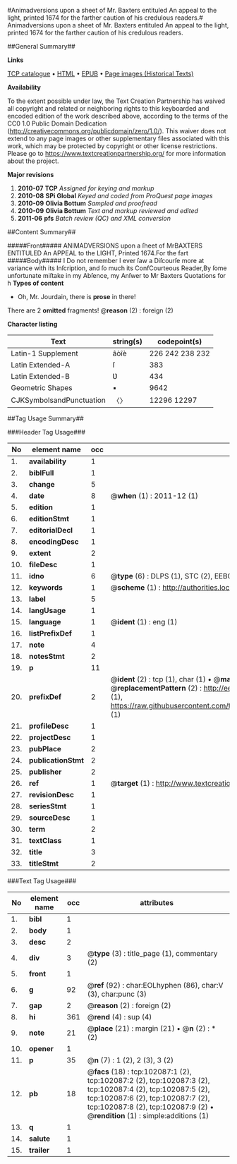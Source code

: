 #Animadversions upon a sheet of Mr. Baxters entituled An appeal to the light, printed 1674 for the farther caution of his credulous readers.#
Animadversions upon a sheet of Mr. Baxters entituled An appeal to the light, printed 1674 for the farther caution of his credulous readers.

##General Summary##

**Links**

[TCP catalogue](http://www.ota.ox.ac.uk/tcp/)  • 
[HTML](http://tei.it.ox.ac.uk/tcp/Texts-HTML/free/A25/A25449.html)  • 
[EPUB](http://tei.it.ox.ac.uk/tcp/Texts-EPUB/free/A25/A25449.epub) • 
[Page images (Historical Texts)](https://historicaltexts.jisc.ac.uk/eebo-13978764e)

**Availability**

To the extent possible under law, the Text Creation Partnership has waived all copyright and related or neighboring rights to this keyboarded and encoded edition of the work described above, according to the terms of the CC0 1.0 Public Domain Dedication (http://creativecommons.org/publicdomain/zero/1.0/). This waiver does not extend to any page images or other supplementary files associated with this work, which may be protected by copyright or other license restrictions. Please go to https://www.textcreationpartnership.org/ for more information about the project.

**Major revisions**

1. __2010-07__ __TCP__ *Assigned for keying and markup*
1. __2010-08__ __SPi Global__ *Keyed and coded from ProQuest page images*
1. __2010-09__ __Olivia Bottum__ *Sampled and proofread*
1. __2010-09__ __Olivia Bottum__ *Text and markup reviewed and edited*
1. __2011-06__ __pfs__ *Batch review (QC) and XML conversion*

##Content Summary##

#####Front#####
ANIMADVERSIONS upon a ſheet of MrBAXTERS ENTITULED An APPEAL to the LIGHT, Printed 1674.For the fart
#####Body#####
I Do not remember I ever ſaw a Diſcourſe more at variance with its Inſcription, and ſo much its ConfCourteous Reader,By ſome unfortunate miſtake in my Abſence, my Anſwer to Mr Baxters Quotations for h
**Types of content**

  * Oh, Mr. Jourdain, there is **prose** in there!

There are 2 **omitted** fragments! 
 @__reason__ (2) : foreign (2)

**Character listing**


|Text|string(s)|codepoint(s)|
|---|---|---|
|Latin-1 Supplement|âòîè|226 242 238 232|
|Latin Extended-A|ſ|383|
|Latin Extended-B|Ʋ|434|
|Geometric Shapes|▪|9642|
|CJKSymbolsandPunctuation|〈〉|12296 12297|

##Tag Usage Summary##

###Header Tag Usage###

|No|element name|occ|attributes|
|---|---|---|---|
|1.|__availability__|1||
|2.|__biblFull__|1||
|3.|__change__|5||
|4.|__date__|8| @__when__ (1) : 2011-12 (1)|
|5.|__edition__|1||
|6.|__editionStmt__|1||
|7.|__editorialDecl__|1||
|8.|__encodingDesc__|1||
|9.|__extent__|2||
|10.|__fileDesc__|1||
|11.|__idno__|6| @__type__ (6) : DLPS (1), STC (2), EEBO-CITATION (1), OCLC (1), VID (1)|
|12.|__keywords__|1| @__scheme__ (1) : http://authorities.loc.gov/ (1)|
|13.|__label__|5||
|14.|__langUsage__|1||
|15.|__language__|1| @__ident__ (1) : eng (1)|
|16.|__listPrefixDef__|1||
|17.|__note__|4||
|18.|__notesStmt__|2||
|19.|__p__|11||
|20.|__prefixDef__|2| @__ident__ (2) : tcp (1), char (1)  •  @__matchPattern__ (2) : ([0-9\-]+):([0-9IVX]+) (1), (.+) (1)  •  @__replacementPattern__ (2) : http://eebo.chadwyck.com/downloadtiff?vid=$1&page=$2 (1), https://raw.githubusercontent.com/textcreationpartnership/Texts/master/tcpchars.xml#$1 (1)|
|21.|__profileDesc__|1||
|22.|__projectDesc__|1||
|23.|__pubPlace__|2||
|24.|__publicationStmt__|2||
|25.|__publisher__|2||
|26.|__ref__|1| @__target__ (1) : http://www.textcreationpartnership.org/docs/. (1)|
|27.|__revisionDesc__|1||
|28.|__seriesStmt__|1||
|29.|__sourceDesc__|1||
|30.|__term__|2||
|31.|__textClass__|1||
|32.|__title__|3||
|33.|__titleStmt__|2||


###Text Tag Usage###

|No|element name|occ|attributes|
|---|---|---|---|
|1.|__bibl__|1||
|2.|__body__|1||
|3.|__desc__|2||
|4.|__div__|3| @__type__ (3) : title_page (1), commentary (2)|
|5.|__front__|1||
|6.|__g__|92| @__ref__ (92) : char:EOLhyphen (86), char:V (3), char:punc (3)|
|7.|__gap__|2| @__reason__ (2) : foreign (2)|
|8.|__hi__|361| @__rend__ (4) : sup (4)|
|9.|__note__|21| @__place__ (21) : margin (21)  •  @__n__ (2) : * (2)|
|10.|__opener__|1||
|11.|__p__|35| @__n__ (7) : 1 (2), 2 (3), 3 (2)|
|12.|__pb__|18| @__facs__ (18) : tcp:102087:1 (2), tcp:102087:2 (2), tcp:102087:3 (2), tcp:102087:4 (2), tcp:102087:5 (2), tcp:102087:6 (2), tcp:102087:7 (2), tcp:102087:8 (2), tcp:102087:9 (2)  •  @__rendition__ (1) : simple:additions (1)|
|13.|__q__|1||
|14.|__salute__|1||
|15.|__trailer__|1||
